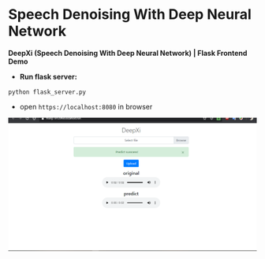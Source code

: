# Speech Denoising With Deep Neural Network
**DeepXi (Speech Denoising With Deep Neural Network) | Flask Frontend Demo**  
+ **Run flask server:**  
```
python flask_server.py  
```
+ open `https://localhost:8080` in browser
  
![upload file to Flask server and get response](demo.PNG)
